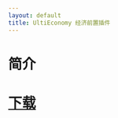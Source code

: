 ```yaml
---
layout: default
title: UltiEconomy 经济前置插件
---
```

# 简介

# [下载](https://github.com/wisdommen/wisdommen.github.io/tree/master/collections/UltiEconomy)